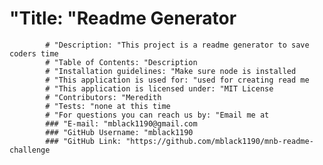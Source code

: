 # "Title: "Readme Generator
            # "Description: "This project is a readme generator to save coders time
            # "Table of Contents: "Description
            # "Installation guidelines: "Make sure node is installed
            # "This application is used for: "used for creating read me
            # "This application is licensed under: "MIT License
            # "Contributors: "Meredith
            # "Tests: "none at this time
            # "For questions you can reach us by: "Email me at
            ### "E-mail: "mblack1190@gmail.com
            ### "GitHub Username: "mblack1190
            ### "GitHub Link: "https://github.com/mblack1190/mnb-readme-challenge
            
  